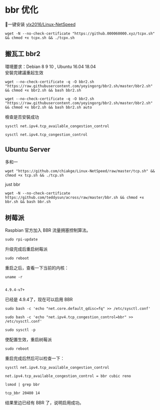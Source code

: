 # bbr 优化
一键安装
[ylx2016/Linux-NetSpeed](https://github.com/ylx2016/Linux-NetSpeed/releases)
```
wget -N --no-check-certificate "https://github.000060000.xyz/tcpx.sh" && chmod +x tcpx.sh && ./tcpx.sh
```


## 搬瓦工 bbr2
環境要求：Debian 8 9 10 , Ubuntu 16.04 18.04    
安裝完建議重起生效
```
wget --no-check-certificate -q -O bbr2.sh "https://raw.githubusercontent.com/yeyingorg/bbr2.sh/master/bbr2.sh" && chmod +x bbr2.sh && bash bbr2.sh
```
```
wget --no-check-certificate -q -O bbr2.sh "https://raw.githubusercontent.com/yeyingorg/bbr2.sh/master/bbr2.sh" && chmod +x bbr2.sh && bash bbr2.sh auto
```

檢查是否安裝成功
```
sysctl net.ipv4.tcp_available_congestion_control

sysctl net.ipv4.tcp_congestion_control
```

## Ubuntu Server
多和一
```
wget "https://github.com/chiakge/Linux-NetSpeed/raw/master/tcp.sh" && chmod +x tcp.sh && ./tcp.sh
```
just bbr
```
wget -N --no-check-certificate https://github.com/teddysun/across/raw/master/bbr.sh && chmod +x bbr.sh && bash bbr.sh
```

## 树莓派
Raspbian 官方加入 BBR 流量拥塞控制算法。
```
sudo rpi-update
```
升级完成后重启树莓派
```
sudo reboot
```
重启之后，查看一下当前的内核：
```
uname -r


4.9.4-v7+
```


已经是 4.9.4了，现在可以启用 BBR

```
sudo bash -c 'echo "net.core.default_qdisc=fq" >> /etc/sysctl.conf'
 
sudo bash -c 'echo "net.ipv4.tcp_congestion_control=bbr" >> /etc/sysctl.conf'
 
sudo sysctl -p
```
使配置生效，重启树莓派
```
sudo reboot
```
重启完成后然后可以检查一下：
```
sysctl net.ipv4.tcp_available_congestion_control

net.ipv4.tcp_available_congestion_control = bbr cubic reno
 
lsmod | grep bbr

tcp_bbr 20480 14
```
结果里边已经有 BBR 了，说明启用成功。